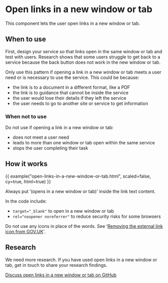 # Open links in a new window or tab

This component lets the user open links in a new window or tab.

## When to use

First, design your service so that links open in the same window or tab and test with users. Research shows that some users struggle to get back to a service because the back button does not work in the new window or tab.

Only use this pattern if opening a link in a new window or tab meets a user need or is necessary to use the service. This could be because:

- the link is to a document in a different format, like a PDF
- the link is to guidance that cannot be inside the service
- the user would lose their details if they left the service
- the user needs to go to another site or service to get information

### When not to use

Do not use if opening a link in a new window or tab:

- does not meet a user need
- leads to more than one window or tab open within the same service
- stops the user completing their task

## How it works

{{ example("open-links-in-a-new-window-or-tab.html", scaled=false, cy=true, html=true) }}

Always put ‘(opens in a new window or tab)’ inside the link text content.

In the code include:

- `target="_blank"` to open in a new window or tab
- `rel="noopener noreferrer"` to reduce security risks for some browsers

Do not use any icons in place of the words. See ‘[Removing the external link icon from GOV.UK](https://designnotes.blog.gov.uk/2016/11/28/removing-the-external-link-icon-from-gov-uk/)'.

## Research

We need more research. If you have used open links in a new window or tab, get in touch to share your research findings.

[Discuss open links in a new window or tab on GitHub](https://github.com/hmrc/design-patterns/issues/141)

